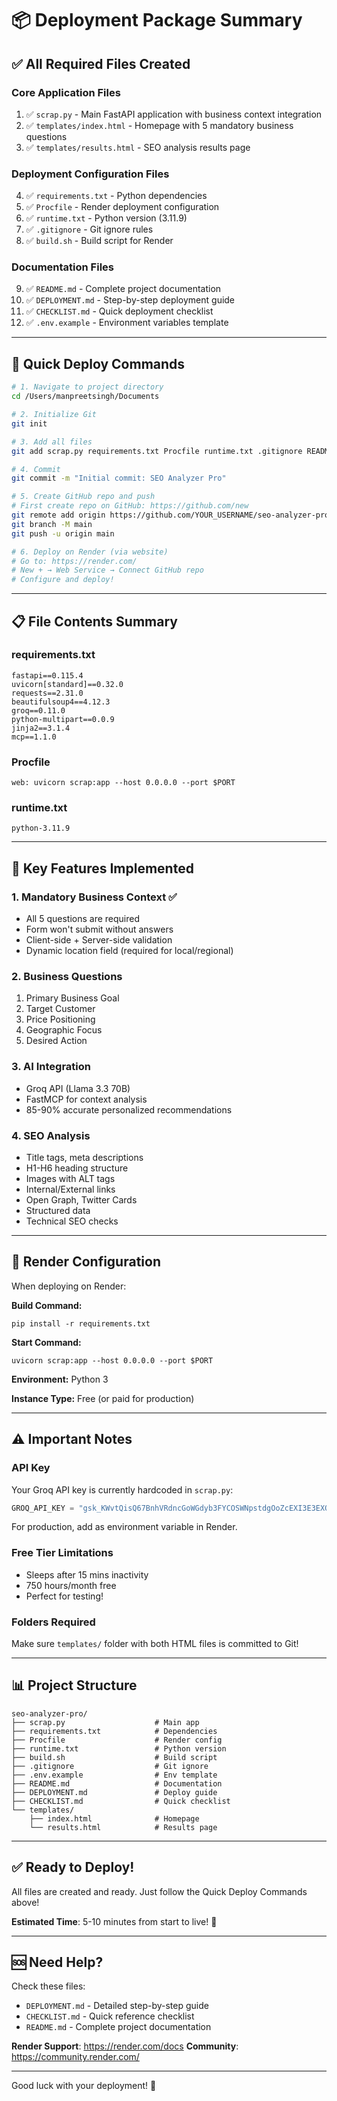 # 📦 Deployment Package Summary

## ✅ All Required Files Created

### Core Application Files
1. ✅ `scrap.py` - Main FastAPI application with business context integration
2. ✅ `templates/index.html` - Homepage with 5 mandatory business questions
3. ✅ `templates/results.html` - SEO analysis results page

### Deployment Configuration Files
4. ✅ `requirements.txt` - Python dependencies
5. ✅ `Procfile` - Render deployment configuration
6. ✅ `runtime.txt` - Python version (3.11.9)
7. ✅ `.gitignore` - Git ignore rules
8. ✅ `build.sh` - Build script for Render

### Documentation Files
9. ✅ `README.md` - Complete project documentation
10. ✅ `DEPLOYMENT.md` - Step-by-step deployment guide
11. ✅ `CHECKLIST.md` - Quick deployment checklist
12. ✅ `.env.example` - Environment variables template

---

## 🚀 Quick Deploy Commands

```bash
# 1. Navigate to project directory
cd /Users/manpreetsingh/Documents

# 2. Initialize Git
git init

# 3. Add all files
git add scrap.py requirements.txt Procfile runtime.txt .gitignore README.md DEPLOYMENT.md CHECKLIST.md .env.example build.sh templates/

# 4. Commit
git commit -m "Initial commit: SEO Analyzer Pro"

# 5. Create GitHub repo and push
# First create repo on GitHub: https://github.com/new
git remote add origin https://github.com/YOUR_USERNAME/seo-analyzer-pro.git
git branch -M main
git push -u origin main

# 6. Deploy on Render (via website)
# Go to: https://render.com/
# New + → Web Service → Connect GitHub repo
# Configure and deploy!
```

---

## 📋 File Contents Summary

### requirements.txt
```
fastapi==0.115.4
uvicorn[standard]==0.32.0
requests==2.31.0
beautifulsoup4==4.12.3
groq==0.11.0
python-multipart==0.0.9
jinja2==3.1.4
mcp==1.1.0
```

### Procfile
```
web: uvicorn scrap:app --host 0.0.0.0 --port $PORT
```

### runtime.txt
```
python-3.11.9
```

---

## 🎯 Key Features Implemented

### 1. Mandatory Business Context ✅
- All 5 questions are required
- Form won't submit without answers
- Client-side + Server-side validation
- Dynamic location field (required for local/regional)

### 2. Business Questions
1. Primary Business Goal
2. Target Customer
3. Price Positioning
4. Geographic Focus
5. Desired Action

### 3. AI Integration
- Groq API (Llama 3.3 70B)
- FastMCP for context analysis
- 85-90% accurate personalized recommendations

### 4. SEO Analysis
- Title tags, meta descriptions
- H1-H6 heading structure
- Images with ALT tags
- Internal/External links
- Open Graph, Twitter Cards
- Structured data
- Technical SEO checks

---

## 🔧 Render Configuration

When deploying on Render:

**Build Command:**
```
pip install -r requirements.txt
```

**Start Command:**
```
uvicorn scrap:app --host 0.0.0.0 --port $PORT
```

**Environment:** Python 3

**Instance Type:** Free (or paid for production)

---

## ⚠️ Important Notes

### API Key
Your Groq API key is currently hardcoded in `scrap.py`:
```python
GROQ_API_KEY = "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"
```

For production, add as environment variable in Render.

### Free Tier Limitations
- Sleeps after 15 mins inactivity
- 750 hours/month free
- Perfect for testing!

### Folders Required
Make sure `templates/` folder with both HTML files is committed to Git!

---

## 📊 Project Structure

```
seo-analyzer-pro/
├── scrap.py                    # Main app
├── requirements.txt            # Dependencies
├── Procfile                    # Render config
├── runtime.txt                 # Python version
├── build.sh                    # Build script
├── .gitignore                  # Git ignore
├── .env.example                # Env template
├── README.md                   # Documentation
├── DEPLOYMENT.md               # Deploy guide
├── CHECKLIST.md                # Quick checklist
└── templates/
    ├── index.html              # Homepage
    └── results.html            # Results page
```

---

## ✅ Ready to Deploy!

All files are created and ready. Just follow the Quick Deploy Commands above!

**Estimated Time**: 5-10 minutes from start to live! 🚀

---

## 🆘 Need Help?

Check these files:
- `DEPLOYMENT.md` - Detailed step-by-step guide
- `CHECKLIST.md` - Quick reference checklist
- `README.md` - Complete project documentation

**Render Support**: https://render.com/docs
**Community**: https://community.render.com/

---

Good luck with your deployment! 🎉
